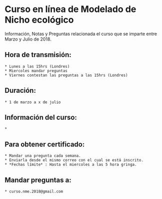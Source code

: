 # Curso en línea de Modelado de Nicho ecológico
Información, Notas y Preguntas relacionada el curso que se imparte entre Marzo y Julio de 2018.

## Hora de transmisión: 
	* Lunes a las 15hrs (Londres)
	* Miercoles mandar preguntas
	* Viernes contestan las preguntas a las 15hrs (Londres)


## Duración:
	* 1 de marzo a x de julio

## Información del curso:
	*
## Para obtener certificado:
	* Mandar una pregunta cada semana.
	* Enviarla desde el mismo correo con el cual se está inscrito.
	* *Fechas límite* : Hasta el miercoles a las 5 hora gringa.

## Mandar preguntas a:
	* curso.nme.2018@gmail.com


